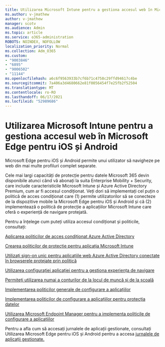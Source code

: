 ```yaml
---
title: Utilizarea Microsoft Intune pentru a gestiona accesul web în Microsoft Edge pentru iOS și Android
ms.author: v-jmathew
author: v-jmathew
manager: scotv
ms.audience: Admin
ms.topic: article
ms.service: o365-administration
ROBOTS: NOINDEX, NOFOLLOW
localization_priority: Normal
ms.collection: Adm_O365
ms.custom:
- "9003846"
- "6895"
- "9006502"
- "11144"
ms.openlocfilehash: a6c6f9563933b7cf6b71c4758c29ffd94617c4be
ms.sourcegitcommit: 7a406a3d4680662e81f0056454f7e25fb2f52504
ms.translationtype: MT
ms.contentlocale: ro-RO
ms.lasthandoff: 06/17/2021
ms.locfileid: "52989686"
---
```

# <a name="use-microsoft-intune-to-manage-web-access-in-microsoft-edge-for-ios-and-android"></a>Utilizarea Microsoft Intune pentru a gestiona accesul web în Microsoft Edge pentru iOS și Android

Microsoft Edge pentru iOS și Android permite unui utilizator să navigheze pe web din mai multe profiluri complet separate.

Cele mai largi capacități de protecție pentru datele Microsoft 365 devin disponibile atunci când vă abonați la suita Enterprise Mobility + Security, care include caracteristicile Microsoft Intune și Azure Active Directory Premium, cum ar fi accesul condiționat. Veți dori să implementați cel puțin o politică de acces condiționat care (1) permite utilizatorilor să se conecteze de la dispozitive mobile la Microsoft Edge pentru iOS și Android și că (2) implementează o politică de protecție a aplicațiilor Microsoft Intune care oferă o experiență de navigare protejată.

Pentru a înțelege cum puteți utiliza accesul condiționat și politicile, consultați:

[Aplicarea politicilor de acces condiționat Azure Active Directory](https://go.microsoft.com/fwlink/?linkid=2132481)

[Crearea politicilor de protecție pentru aplicația Microsoft Intune](https://go.microsoft.com/fwlink/?linkid=2132651)

[Utilizați sign-on unic pentru aplicațiile web Azure Active Directory conectate în browserele protejate prin politică](https://go.microsoft.com/fwlink/?linkid=2132482)

[Utilizarea configurației aplicației pentru a gestiona experiența de navigare](https://go.microsoft.com/fwlink/?linkid=2132483)

[Permiteți utilizarea numai a conturilor de la locul de muncă și de la școală](https://go.microsoft.com/fwlink/?linkid=2132652)

[Implementarea politicilor generale de configurare a aplicațiilor](https://go.microsoft.com/fwlink/?linkid=2132653)

[Implementarea politicilor de configurare a aplicațiilor pentru protecția datelor](https://go.microsoft.com/fwlink/?linkid=2132654)

[Utilizarea Microsoft Endpoint Manager pentru a implementa politicile de configurare a aplicațiilor](https://go.microsoft.com/fwlink/?linkid=2132707)

Pentru a afla cum să accesați jurnalele de aplicații gestionate, consultați Utilizarea Microsoft Edge pentru iOS și Android pentru a accesa [jurnalele de aplicații gestionate.](https://go.microsoft.com/fwlink/?linkid=2132578)
